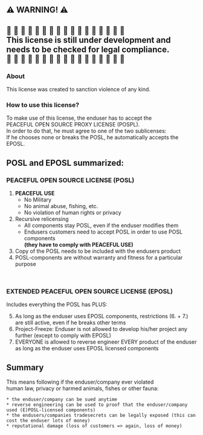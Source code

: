 
⚠️ WARNING! ⚠️
--
🚧 🚧 🚧 🚧 🚧 🚧 🚧 🚧 🚧 🚧 🚧 🚧 🚧 🚧 🚧 🚧 🚧<br>
This license is still under development and <br> 
needs to be checked for legal compliance.<br>
🚧 🚧 🚧 🚧 🚧 🚧 🚧 🚧 🚧 🚧 🚧 🚧 🚧 🚧 🚧 🚧 🚧<br>
--
### About
This license was created to sanction violence of any kind.

### How to use this license?
To make use of this license, the enduser has to accept the <br>
PEACEFUL OPEN SOURCE PROXY LICENSE (POSPL).<br>
In order to do that, he must agree to one of the two sublicenses:<br>
If he chooses none or breaks the POSL, he automatically accepts the EPOSL.

## POSL and EPOSL summarized:

### PEACEFUL OPEN SOURCE LICENSE (POSL)

1. **PEACEFUL USE**
    * No Military
    * No animal abuse, fishing, etc.
    * No violation of human rights or privacy<br>
2. Recursive relicensing
    * All components stay POSL, even if the enduser modifies them
    * Endusers customers need to accept POSL in order to use POSL components<br>
  **(they have to comply with PEACEFUL USE)**<br> 
3. Copy of the POSL needs to be included with the endusers product
4. POSL-components are without warranty and fitness for a particular purpose
<br>

### EXTENDED PEACEFUL OPEN SOURCE LICENSE (EPOSL)

Includes everything the POSL has PLUS:

5. As long as the enduser uses EPOSL components, restrictions (6. + 7.) are still active, even if he breaks other terms
6. Project-Freeze: Enduser is not allowed to develop his/her project any further (except to comply with EPOSL)
7. EVERYONE is allowed to reverse engineer EVERY product of the enduser as long as the enduser uses EPOSL licensed components



## Summary
This means following if the enduser/company ever violated<br>
human law, privacy or harmed animals, fishes or other fauna:

    * the enduser/company can be sued anytime
    * reverse engineering can be used to proof that the enduser/company used (E)POSL-licensed components)
    * the endusers/companies tradesecrets can be legally exposed (this can cost the enduser lots of money)
    * reputational damage (loss of customers => again, loss of money)




